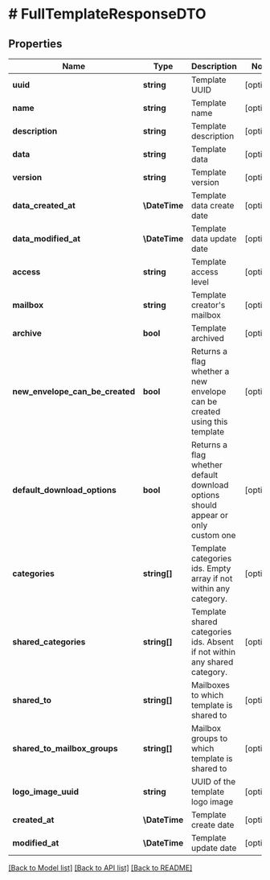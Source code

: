 # # FullTemplateResponseDTO

## Properties

Name | Type | Description | Notes
------------ | ------------- | ------------- | -------------
**uuid** | **string** | Template UUID | [optional]
**name** | **string** | Template name | [optional]
**description** | **string** | Template description | [optional]
**data** | **string** | Template data | [optional]
**version** | **string** | Template version | [optional]
**data_created_at** | **\DateTime** | Template data create date | [optional]
**data_modified_at** | **\DateTime** | Template data update date | [optional]
**access** | **string** | Template access level | [optional]
**mailbox** | **string** | Template creator&#39;s mailbox | [optional]
**archive** | **bool** | Template archived | [optional]
**new_envelope_can_be_created** | **bool** | Returns a flag whether a new envelope can be created using this template | [optional]
**default_download_options** | **bool** | Returns a flag whether default download options should appear or only custom one | [optional]
**categories** | **string[]** | Template categories ids. Empty array if not within any category. | [optional]
**shared_categories** | **string[]** | Template shared categories ids. Absent if not within any shared category. | [optional]
**shared_to** | **string[]** | Mailboxes to which template is shared to | [optional]
**shared_to_mailbox_groups** | **string[]** | Mailbox groups to which template is shared to | [optional]
**logo_image_uuid** | **string** | UUID of the template logo image | [optional]
**created_at** | **\DateTime** | Template create date | [optional]
**modified_at** | **\DateTime** | Template update date | [optional]

[[Back to Model list]](../../README.md#models) [[Back to API list]](../../README.md#endpoints) [[Back to README]](../../README.md)
